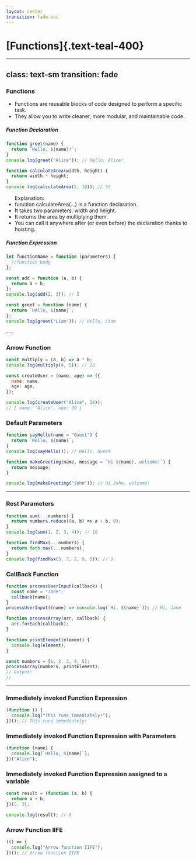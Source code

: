 ```yaml
---
layout: center
transition: fade-out
---
```


# [Functions]{.text-teal-400}

---
class: text-sm
transition: fade
---

<div class="grid grid-cols-2 gap-4">

<div>
<h3 class= "text-teal-400" >Functions</h3>

- Functions are reusable blocks of code designed to perform a specific task.
- They allow you to write cleaner, more modular, and maintainable code.

<h5 class= "text-teal-300" >Function Declaration</h5>

<div grid="~ cols- gap-2" m="t-2">

```js
function greet(name) {
  return `Hello, ${name}!`;
}
console.log(greet("Alice")); // Hello, Alice!
```

```js
function calculateArea(width, height) {
  return width * height;
}
console.log(calculateArea(5, 10)); // 50
```
<section class= "text-sm">
<ul>
Explanation:
<li>function calculateArea(...) is a function declaration.</li>
<li>It takes two parameters: width and height.</li>
<li>It returns the area by multiplying them.</li>
<li>You can call it anywhere after (or even before) the declaration thanks to hoisting.</li>
  <!-- <img border="rounded" src="https://github.com/slidevjs/themes/blob/main/screenshots/theme-default/01.png?raw=true" alt=""> -->
  <!-- <img border="rounded" src="https://github.com/slidevjs/themes/blob/main/screenshots/theme-seriph/01.png?raw=true" alt=""> -->
</ul>
</section>
 </div>

</div>

<div>

<h5 class= "text-teal-300" >Function Expression</h5>

```js
let functionName = function (parameters) {
  //function body
};
```

```js
const add = function (a, b) {
  return a + b;
};
console.log(add(2, 3)); // 5
```

```js
const greet = function (name) {
  return `Hello, ${name}`;
};
console.log(greet("Liam")); // Hello, Liam
```
</div>

</div>
---

<h3 class= "text-teal-300" > Arrow Function </h3>

```js
const multiply = (a, b) => a * b;
console.log(multiply(4, 5)); // 20
```

```js
const createUser = (name, age) => ({
  name: name,
  age: age,
});

console.log(createUser("Alice", 30));
// { name: 'Alice', age: 30 }
```

<h3 class= "text-teal-300" >Default Parameters</h3>

```js
function sayHello(name = "Guest") {
  return `Hello, ${name}`;
}
console.log(sayHello()); // Hello, Guest
```

```js
function makeGreeting(name, message = `Hi ${name}, welcome!`) {
  return message;
}

console.log(makeGreeting("John")); // Hi John, welcome!
```

---

<h3 class= "text-teal-300" >Rest Parameters</h3>

```js
function sum(...numbers) {
  return numbers.reduce((a, b) => a + b, 0);
}
console.log(sum(1, 2, 3, 4)); // 10
```

```js
function findMax(...numbers) {
  return Math.max(...numbers);
}
console.log(findMax(3, 7, 2, 9, 5)); // 9
```

<h3 class= "text-teal-300" >CallBack Function</h3>

```js
function processUserInput(callback) {
  const name = "Jane";
  callback(name);
}
processUserInput((name) => console.log(`Hi, ${name}`)); // Hi, Jane
```

```js {all}{maxHeight:'120px'}
function processArray(arr, callback) {
  arr.forEach(callback);
}

function printElement(element) {
  console.log(element);
}

const numbers = [1, 2, 3, 4, 5];
processArray(numbers, printElement);
// Output:
//
```
---

<h3 class= "text-teal-300" >Immediately invoked Function Expression</h3>

```js
(function () {
  console.log("This runs immediately!");
})(); // This runs immediately!
```

<h3 class= "text-teal-300" >Immediately invoked Function Expression with Parameters</h3>

```js
(function (name) {
  console.log(`Hello, ${name}`);
})("Alice");
```

<h3 class= "text-teal-300" >Immediately invoked Function Expression assigned to a variable</h3>

```js
const result = (function (a, b) {
  return a + b;
})(5, 3);

console.log(result); // 8
```

<h3 class= "text-teal-300" >Arrow Function IIFE</h3>

```js
(() => {
  console.log("Arrow function IIFE");
})(); // Arrow function IIFE
```